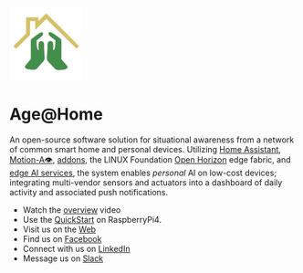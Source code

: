 <img src="https://github.com/ageathome/addons/blob/195ca66d80a4a12f7369ed4e31196bdd2edc0bb7/ageathome/logo.png" width="128">

#  Age@Home
An open-source software solution for situational awareness from a network of common smart home and personal devices.  Utilizing [Home Assistant](http://home-assistant.io), [Motion-A👁](http://github.com/motion-ai), [addons](http://github.com/ageathome/addons), the LINUX Foundation [Open Horizon](http://github.com/open-horizon) edge fabric, and [edge AI services](https://github.com/dcmartin/open-horizon), the system enables _personal_ AI on low-cost devices; integrating multi-vendor sensors and actuators into a dashboard of daily activity and associated push notifications.

+ Watch the [overview](https://youtu.be/SnUtSBRRR7A) video
+ Use the [QuickStart](https://github.com/ageathome/core/blob/main/docs/QUICKSTART.md) on RaspberryPi4.
+ Visit us on the [Web](http://www.age-at-home.com)
+ Find us on [Facebook](https://www.facebook.com/groups/ageathome/)
+ Connect with us on [LinkedIn](https://www.linkedin.com/company/ageathome)
+ Message us on [Slack](https://join.slack.com/t/ageathome/shared_invite/zt-iwiwp63m-tAKNanRHHQfS~6dVfxgL4Q)
